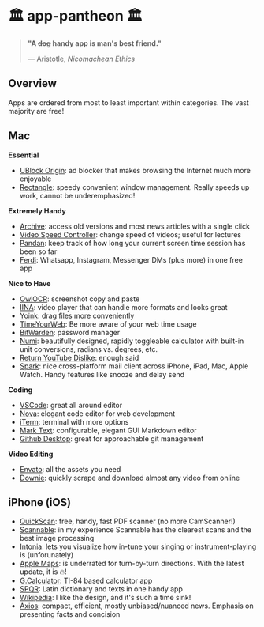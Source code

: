 # 🏛 app-pantheon 🏛

> **"A ~~dog~~ handy app is man's best friend."**
> 
> — Aristotle, _Nicomachean Ethics_


## Overview

Apps are ordered from most to least important within categories. The vast majority are free!

## Mac

**Essential**

- [UBlock Origin](https://chrome.google.com/webstore/detail/ublock-origin/cjpalhdlnbpafiamejdnhcphjbkeiagm): ad blocker that makes browsing the Internet much more enjoyable
- [Rectangle](https://github.com/fikovnik/ShiftIt): speedy convenient window management. Really speeds up work, cannot be underemphasized!

**Extremely Handy**

- [Archive](https://chrome.google.com/webstore/detail/archive-page/gcaimhkfmliahedmeklebabdgagipbia): access old versions and most news articles with a single click
- [Video Speed Controller](https://chrome.google.com/webstore/detail/video-speed-controller/nffaoalbilbmmfgbnbgppjihopabppdk): change speed of videos; useful for lectures
- [Pandan](https://apps.apple.com/us/app/pandan/id1569600264?mt=12): keep track of how long your current screen time session has been so far
- [Ferdi](https://getferdi.com/): Whatsapp, Instagram, Messenger DMs (plus more) in one free app

**Nice to Have**

- [OwlOCR](https://owlocr.com/): screenshot copy and paste
- [IINA](https://iina.io/): video player that can handle more formats and looks great
- [Yoink](https://apps.apple.com/us/app/yoink-improved-drag-and-drop/id4576224352): drag files more conveniently
- [TimeYourWeb](https://chrome.google.com/webstore/detail/timeyourweb-time-tracker/kfmlkgchpffnaphmlmjnimonlldbcpnh): Be more aware of your web time usage
- [BitWarden](https://bitwarden.com/): password manager
- [Numi](https://numi.app/): beautifully designed, rapidly toggleable calculator with built-in unit conversions, radians vs. degrees, etc.
- [Return YouTube Dislike](https://chrome.google.com/webstore/detail/return-youtube-dislike/gebbhagfogifgggkldgodflihgfeippi): enough said
- [Spark](https://sparkmailapp.com/): nice cross-platform mail client across iPhone, iPad, Mac, Apple Watch. Handy features like snooze and delay send

**Coding**

- [VSCode](https://code.visualstudio.com/): great all around editor
- [Nova](https://nova.app/): elegant code editor for web development
- [iTerm](https://iterm2.com/): terminal with more options
- [Mark Text](https://marktext.app/): configurable, elegant GUI Markdown editor
- [Github Desktop](https://desktop.github.com/): great for approachable git management

**Video Editing**

- [Envato](https://www.envato.com/): all the assets you need
- [Downie](https://software.charliemonroe.net/downie/): quickly scrape and download almost any video from online

## iPhone (iOS)

- [QuickScan](https://apps.apple.com/us/app/quickscan-ocr-scanner-app/id1513790291): free, handy, fast PDF scanner (no more CamScanner!)
- [Scannable](https://apps.apple.com/us/app/evernote-scannable/id883338188): in my experience Scannable has the clearest scans and the best image processing
- [Intonia](https://apps.apple.com/us/app/intonia/id1397570622): lets you visualize how in-tune your singing or instrument-playing is (unforunately)
- [Apple Maps](https://apps.apple.com/us/app/apple-maps/id915056765): is underrated for turn-by-turn directions. With the latest update, it is 🔥!
- [G.Calculator](https://apps.apple.com/us/app/graphing-calculator-x84/id1247828717): TI-84 based calculator app
- [SPQR](https://apps.apple.com/us/app/spqr-latin-dictionary-and-reader/id407340562): Latin dictionary and texts in one handy app
- [Wikipedia](https://apps.apple.com/us/app/wikipedia/id324715238): I like the design, and it's such a time sink!
- [Axios](https://apps.apple.com/app/apple-store/id1464917429?pt=118515854): compact, efficient, mostly unbiased/nuanced news. Emphasis on presenting facts and concision
